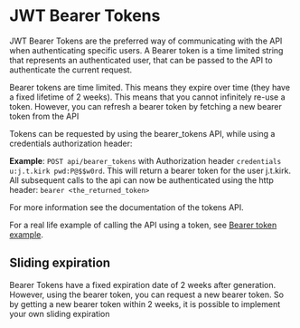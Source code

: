 ﻿# JWT Bearer Tokens
JWT Bearer Tokens are the preferred way of communicating with the API when authenticating specific users. A Bearer token is a time limited string that represents an authenticated user, that can be passed to the API to authenticate the current request.

Bearer tokens are time limited. This means they expire over time (they have a fixed lifetime of 2 weeks). This means that you cannot infinitely re-use a token. However, you can refresh a bearer token by fetching a new bearer token from the API

Tokens can be requested by using the bearer_tokens API, while using a credentials authorization header:

**Example**: `POST api/bearer_tokens` with Authorization header `credentials u:j.t.kirk pwd:P@$$w0rd`. 
This will return a bearer token for the user j.t.kirk. All subsequent calls to the api can now be authenticated using the http header: `bearer <the_returned_token>`

For more information see the documentation of the tokens API.

For a real life example of calling the API using a token, see [Bearer token example][BearerTokenExample].

## Sliding expiration
Bearer Tokens have a fixed expiration date of 2 weeks after generation. However, using the bearer token, you can request a new bearer token. So by getting a new bearer token within 2 weeks, it is possible to implement your own sliding expiration

[BearerTokenExample]: <Authentication/BearerToken authentication with jQuery.js>
